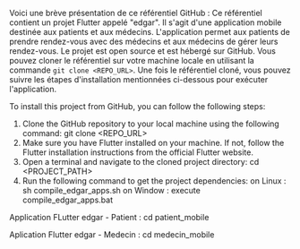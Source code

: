 Voici une brève présentation de ce référentiel GitHub :
Ce référentiel contient un projet Flutter appelé "edgar". Il s'agit d'une application mobile destinée aux patients et aux médecins. L'application permet aux patients de prendre rendez-vous avec des médecins et aux médecins de gérer leurs rendez-vous. Le projet est open source et est hébergé sur GitHub. Vous pouvez cloner le référentiel sur votre machine locale en utilisant la commande `git clone <REPO_URL>`. Une fois le référentiel cloné, vous pouvez suivre les étapes d'installation mentionnées ci-dessous pour exécuter l'application.

To install this project from GitHub, you can follow the following steps:

  1. Clone the GitHub repository to your local machine using the following command:
      git clone <REPO_URL>
  2. Make sure you have Flutter installed on your machine. If not, follow the Flutter installation instructions from the official Flutter website.
  3. Open a terminal and navigate to the cloned project directory:
     cd <PROJECT_PATH>
  4. Run the following command to get the project dependencies:
   on Linux :
      sh compile_edgar_apps.sh
   on Window :
     execute compile_edgar_apps.bat

Application FLutter edgar - Patient :
   cd patient_mobile

Aplication Flutter edgar - Medecin :
   cd medecin_mobile
